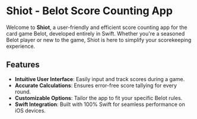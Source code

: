 # Shiot - Belot Score Counting App

Welcome to **Shiot**, a user-friendly and efficient score counting app for the card game Belot, developed entirely in Swift. Whether you're a seasoned Belot player or new to the game, Shiot is here to simplify your scorekeeping experience.

## Features

- **Intuitive User Interface**: Easily input and track scores during a game.
- **Accurate Calculations**: Ensures error-free score tallying for every round.
- **Customizable Options**: Tailor the app to fit your specific Belot rules.
- **Swift Integration**: Built with 100% Swift for seamless performance on iOS devices.
